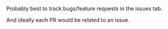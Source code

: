

Probably best to track bugs/feature requests in the issues tab.

And ideally each PR would be related to an issue.
